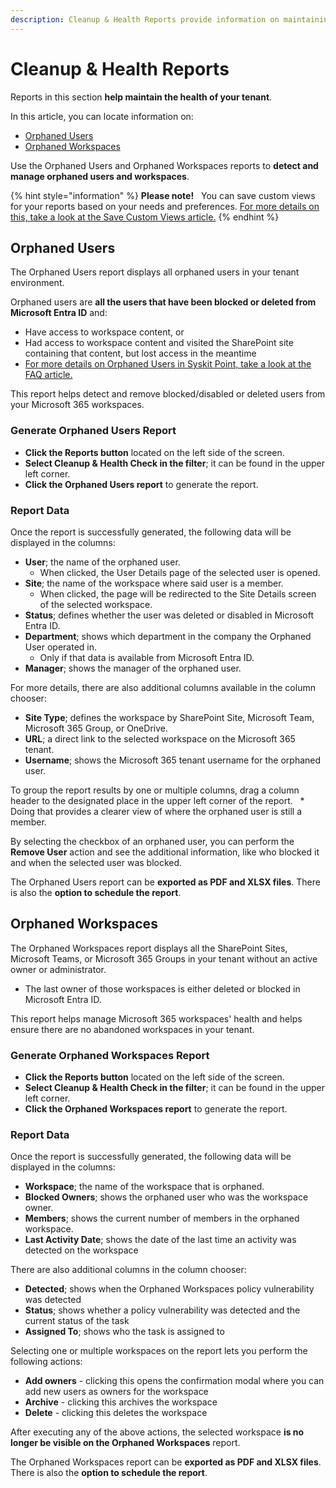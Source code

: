 ```yaml
---
description: Cleanup & Health Reports provide information on maintaining the health of your tenant. 
---
```


# Cleanup & Health Reports

Reports in this section **help maintain the health of your tenant**. 

In this article, you can locate information on:

* [Orphaned Users](#orphaned-users) 
* [Orphaned Workspaces](#orphaned-workspaces)


Use the Orphaned Users and Orphaned Workspaces reports to **detect and manage orphaned users and workspaces**.

{% hint style="information" %}
**Please note!**  
You can save custom views for your reports based on your needs and preferences. [For more details on this, take a look at the Save Custom Views article.](../configuration/custom-views.md)
{% endhint %}

## Orphaned Users

The Orphaned Users report displays all orphaned users in your tenant environment. 

Orphaned users are **all the users that have been blocked or deleted from Microsoft Entra ID** and:
* Have access to workspace content, or
* Had access to workspace content and visited the SharePoint site containing that content, but lost access in the meantime
* [For more details on Orphaned Users in Syskit Point, take a look at the FAQ article.](../faq/orphaned-users.md)

This report helps detect and remove blocked/disabled or deleted users from your Microsoft 365 workspaces.

### Generate Orphaned Users Report

* **Click the Reports button** located on the left side of the screen.
* **Select Cleanup & Health Check in the filter**; it can be found in the upper left corner.
* **Click the Orphaned Users report** to generate the report.


### Report Data

Once the report is successfully generated, the following data will be displayed in the columns:

* **User**; the name of the orphaned user. 
  * When clicked, the User Details page of the selected user is opened.
* **Site**; the name of the workspace where said user is a member. 
  * When clicked, the page will be redirected to the Site Details screen of the selected workspace.
* **Status**; defines whether the user was deleted or disabled in Microsoft Entra ID.
* **Department**; shows which department in the company the Orphaned User operated in. 
  * Only if that data is available from Microsoft Entra ID. 
* **Manager**; shows the manager of the orphaned user.

For more details, there are also additional columns available in the column chooser:

* **Site Type**; defines the workspace by SharePoint Site, Microsoft Team, Microsoft 365 Group, or OneDrive.
* **URL**; a direct link to the selected workspace on the Microsoft 365 tenant.
* **Username**; shows the Microsoft 365 tenant username for the orphaned user.

To group the report results by one or multiple columns, drag a column header to the designated place in the upper left corner of the report. 
  * Doing that provides a clearer view of where the orphaned user is still a member.

By selecting the checkbox of an orphaned user, you can perform the **Remove User** action and see the additional information, like who blocked it and when the selected user was blocked.

The Orphaned Users report can be **exported as PDF and XLSX files**. There is also the **option to schedule the report**.

## Orphaned Workspaces

The Orphaned Workspaces report displays all the SharePoint Sites, Microsoft Teams, or Microsoft 365 Groups in your tenant without an active owner or administrator.

* The last owner of those workspaces is either deleted or blocked in Microsoft Entra ID. 

This report helps manage Microsoft 365 workspaces' health and helps ensure there are no abandoned workspaces in your tenant.


### Generate Orphaned Workspaces Report

* **Click the Reports button** located on the left side of the screen.
* **Select Cleanup & Health Check in the filter**; it can be found in the upper left corner.
* **Click the Orphaned Workspaces report** to generate the report.

### Report Data
Once the report is successfully generated, the following data will be displayed in the columns:

* **Workspace**; the name of the workspace that is orphaned.
* **Blocked Owners**; shows the orphaned user who was the workspace owner.
* **Members**; shows the current number of members in the orphaned workspace.
* **Last Activity Date**; shows the date of the last time an activity was detected on the workspace

There are also additional columns in the column chooser:

* **Detected**; shows when the Orphaned Workspaces policy vulnerability was detected
* **Status**; shows whether a policy vulnerability was detected and the current status of the task
* **Assigned To**; shows who the task is assigned to

Selecting one or multiple workspaces on the report lets you perform the following actions:
* **Add owners** - clicking this opens the confirmation modal where you can add new users as owners for the workspace
* **Archive** - clicking this archives the workspace
* **Delete** - clicking this deletes the workspace 
 

After executing any of the above actions, the selected workspace **is no longer be visible on the Orphaned Workspaces** report.

The Orphaned Workspaces report can be **exported as PDF and XLSX files**. There is also the **option to schedule the report**.
